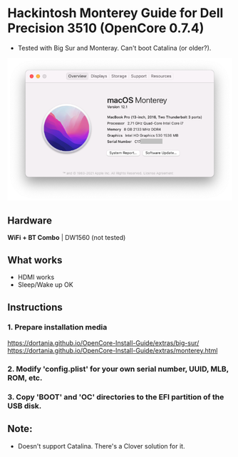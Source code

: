 # Hackintosh Monterey Guide for Dell Precision 3510 (OpenCore 0.7.4)
* Tested with Big Sur and Monteray. Can't boot Catalina (or older?).

![Snapshot](images/snapshot.png)

## Hardware
**WiFi + BT Combo** | DW1560 (not tested)

## What works
* HDMI works
* Sleep/Wake up OK

## Instructions
### 1. Prepare installation media 
https://dortania.github.io/OpenCore-Install-Guide/extras/big-sur/  
https://dortania.github.io/OpenCore-Install-Guide/extras/monterey.html
### 2. Modify 'config.plist' for your own serial number, UUID, MLB, ROM, etc.
### 3. Copy 'BOOT' and 'OC' directories to the EFI partition of the USB disk.

## Note:
* Doesn't support Catalina. There's a Clover solution for it.

